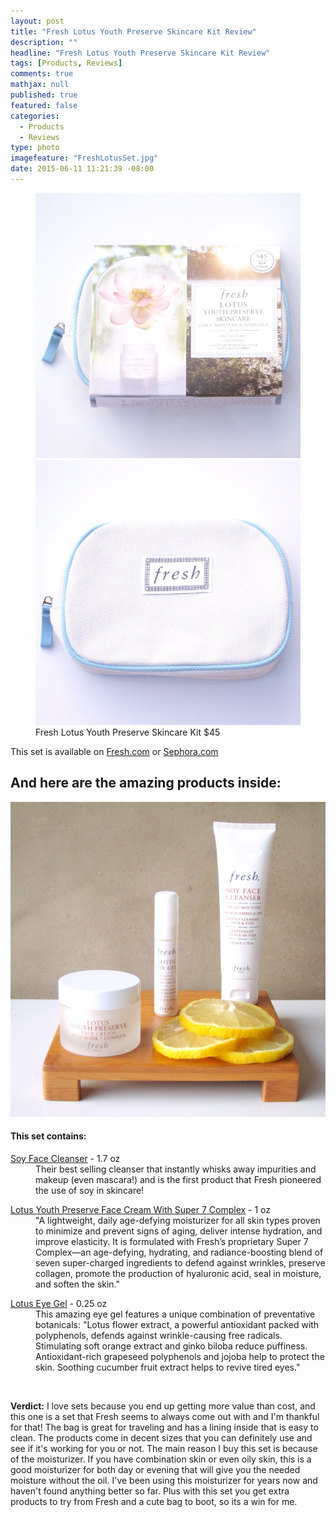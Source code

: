 ```yaml
---
layout: post
title: "Fresh Lotus Youth Preserve Skincare Kit Review"
description: ""
headline: "Fresh Lotus Youth Preserve Skincare Kit Review"
tags: [Products, Reviews]
comments: true
mathjax: null
published: true
featured: false
categories: 
  - Products
  - Reviews
type: photo
imagefeature: "FreshLotusSet.jpg"
date: 2015-06-11 11:21:39 -08:00
---
```


<figure class="half">
      <img src='/images/FreshLotusSetPackaging.jpg'>
      <img src='/images/FreshLotusSetBag.jpg'>
      <figcaption>Fresh Lotus Youth Preserve Skincare Kit $45</figcaption>
</figure>

<p>This set is available on <a href="http://www.fresh.com/US/gift-sets/lotus-youth-preserve-skincare%3A-daily-moisture-%26-radiance/H00003509.html#q=set&start=1&cgid=null">Fresh.com</a> or <a href="http://www.sephora.com/lotus-youth-preserve-skincare-kit-P393326?skuId=1685882">Sephora.com</a></p>

## And here are the amazing products inside:
<p><center><img src='/images/FreshLotusSet.jpg'></center></p>

<H4>This set contains:</H4>
<DL>
<DT><a href="http://www.fresh.com/US/cleanser/soy-face-cleanser/H00000002.html#q=soy%2Bcleanser&start=1&cgid=null">Soy Face Cleanser</a> - 1.7 oz</DT>
<DD>Their best selling cleanser that instantly whisks away impurities and makeup (even mascara!) and is the first product that Fresh pioneered the use of soy in skincare!</DD>
</DL>
<DL>
<DT><a href="http://www.fresh.com/US/moisturizer/lotus-youth-preserve-face-cream/H00002669.html">Lotus Youth Preserve Face Cream With Super 7 Complex</a> - 1 oz</DT>
<DD>"A lightweight, daily age-defying moisturizer for all skin types proven to minimize and prevent signs of aging, deliver intense hydration, and improve elasticity. It is formulated with Fresh’s proprietary Super 7 Complex—an age-defying, hydrating, and radiance-boosting blend of seven super-charged ingredients to defend against wrinkles, preserve collagen, promote the production of hyaluronic acid, seal in moisture, and soften the skin."</DD>
</DL>
<DL>
<DT><a href="http://www.fresh.com/US/eye-care/lotus-eye-gel/H00000572.html#q=lotus%2Beye&start=2&cgid=null">Lotus Eye Gel</a>  - 0.25 oz</DT>
<DD>This amazing eye gel features a unique combination of preventative botanicals: "Lotus flower extract, a powerful antioxidant packed with polyphenols, defends against wrinkle-causing free radicals. Stimulating soft orange extract and ginko biloba reduce puffiness. Antioxidant-rich grapeseed polyphenols and jojoba help to protect the skin. Soothing cucumber fruit extract helps to revive tired eyes."</DD>
</DL>

<br>

<p><i class="icon-exclamation-sign"></i><b> Verdict:</b> I love sets because you end up getting more value than cost, and this one is a set that Fresh seems to always come out with and I'm thankful for that! The bag is great for traveling and has a lining inside that is easy to clean. The products come in decent sizes that you can definitely use and see if it's working for you or not. The main reason I buy this set is because of the moisturizer. If you have combination skin or even oily skin, this is a good moisturizer for both day or evening that will give you the needed moisture without the oil. I've been using this moisturizer for years now and haven't found anything better so far. Plus with this set you get extra products to try from Fresh and a cute bag to boot, so its a win for me.</p>
